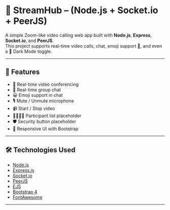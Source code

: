 # 🎥 StreamHub – (Node.js + Socket.io + PeerJS)

A simple Zoom-like video calling web app built with **Node.js**, **Express**, **Socket.io**, and **PeerJS**.  
This project supports real-time video calls, chat, emoji support 🎉, and even a 🌙 Dark Mode toggle.

---

## 🚀 Features

- 🎥 Real-time video conferencing
- 💬 Real-time group chat
- 😀 Emoji support in chat
- 🎙️ Mute / Unmute microphone
- 📹 Start / Stop video
- 👨‍👩‍👧‍👦 Participant list placeholder
- 🛡️ Security button placeholder
- 📱 Responsive UI with Bootstrap

---

## 🛠️ Technologies Used

- [Node.js](https://nodejs.org/)
- [Express.js](https://expressjs.com/)
- [Socket.io](https://socket.io/)
- [PeerJS](https://peerjs.com/)
- [EJS](https://ejs.co/)
- [Bootstrap 4](https://getbootstrap.com/)
- [FontAwesome](https://fontawesome.com/)

---

